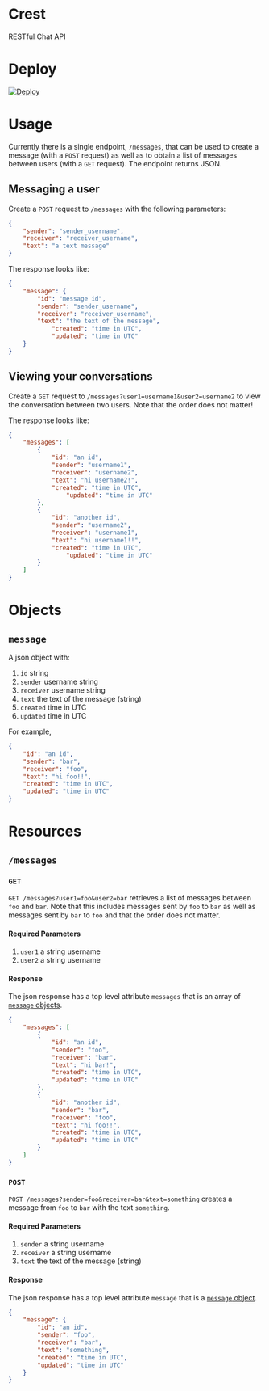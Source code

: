 # Crest
RESTful Chat API

# Deploy
[![Deploy](https://www.herokucdn.com/deploy/button.svg)](https://heroku.com/deploy)

# Usage
Currently there is a single endpoint, `/messages`, that can be used to create a message (with a `POST` request) as well as to obtain a list of messages between users (with a `GET` request). The endpoint returns JSON.

## Messaging a user
Create a `POST` request to `/messages` with the following parameters:

```json
{
	"sender": "sender_username",
	"receiver": "receiver_username",
	"text": "a text message"
}
```

The response looks like:

```json
{
	"message": {
		"id": "message id",
		"sender": "sender_username",
		"receiver": "receiver_username",
		"text": "the text of the message",
        	"created": "time in UTC",
	        "updated": "time in UTC"
	}
}
```

## Viewing your conversations
Create a `GET` request to `/messages?user1=username1&user2=username2` to view the conversation between two users. Note that the order does not matter!

The response looks like:

```json
{
	"messages": [
		{
			"id": "an id",
			"sender": "username1", 
			"receiver": "username2", 
			"text": "hi username2!",
			"created": "time in UTC",
	        	"updated": "time in UTC"
		},
		{
			"id": "another id",
			"sender": "username2",
			"receiver": "username1",
			"text": "hi username1!!",
			"created": "time in UTC",
	        	"updated": "time in UTC"
		}
	]
}
```

# Objects
## `message`
A json object with:

1. `id` string
2. `sender` username string
3. `receiver` username string
4. `text` the text of the message (string)
5. `created` time in UTC
6. `updated` time in UTC

For example,
```json
{
	"id": "an id",
	"sender": "bar",
	"receiver": "foo",
	"text": "hi foo!!",
	"created": "time in UTC",
	"updated": "time in UTC"
}
```

# Resources
## `/messages`
### `GET`
`GET /messages?user1=foo&user2=bar` retrieves a list of messages between `foo` and `bar`. Note that this includes messages sent by `foo` to `bar` as well as messages sent by `bar` to `foo` and that the order does not matter.

#### Required Parameters
1. `user1` a string username
2. `user2` a string username

#### Response
The json response has a top level attribute `messages` that is an array of [`message` objects](#message).

```json
{
	"messages": [
		{
			"id": "an id",
			"sender": "foo", 
			"receiver": "bar", 
			"text": "hi bar!",
			"created": "time in UTC",
			"updated": "time in UTC"
		},
		{
			"id": "another id",
			"sender": "bar",
			"receiver": "foo",
			"text": "hi foo!!",
			"created": "time in UTC",
			"updated": "time in UTC"
		}
	]
}
```

### `POST`
`POST /messages?sender=foo&receiver=bar&text=something` creates a message from `foo` to `bar` with the text `something`. 

#### Required Parameters
1. `sender` a string username
2. `receiver` a string username
3. `text` the text of the message (string)

#### Response
The json response has a top level attribute `message` that is a [`message` object](#message).

```json
{
	"message": {
		"id": "an id",
		"sender": "foo", 
		"receiver": "bar", 
		"text": "something",
		"created": "time in UTC",
		"updated": "time in UTC"
	}
}
```
